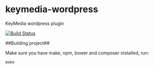 keymedia-wordpress
==================

KeyMedia wordpress plugin

[![Build Status](https://travis-ci.org/KeyteqLabs/keymedia-wordpress.png?branch=master)](https://travis-ci.org/KeyteqLabs/keymedia-wordpress)

##Building project##

Make sure you have make, npm, bower and composer installed, run:

    make

